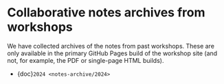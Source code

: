# Collaborative notes archives from workshops

We have collected archives of the notes from past workshops. These are
only available in the primary GitHub Pages build of the workshop site
(and not, for example, the PDF or single-page HTML builds).

* {doc}`2024 <notes-archive/2024>`
